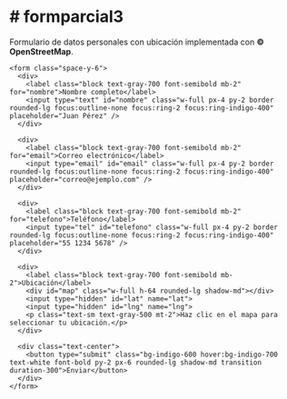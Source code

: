 <!DOCTYPE html>
<html lang="es">
<head>
  <meta charset="UTF-8" />
  <meta name="viewport" content="width=device-width, initial-scale=1.0" />
  <title>Formulario de Datos Personales</title>
  <script src="https://cdn.tailwindcss.com"></script>
  <link
    rel="stylesheet"
    href="https://unpkg.com/leaflet@1.9.4/dist/leaflet.css"
    integrity="sha256-1A4w1kPbbhtD3QXt2Qs8j5Hwoy6yEebnzvjBtquxkGk="
    crossorigin=""
  />
  <script
    src="https://unpkg.com/leaflet@1.9.4/dist/leaflet.js"
    integrity="sha256-9b6Nk5M0UZGExE8G9MvFw+diF3Yg6bG3axrYf0fu3Xk="
    crossorigin=""
  ></script>
</head>
<body class="bg-gray-100 font-sans">

  <div class="max-w-3xl mx-auto mt-10 bg-white rounded-2xl shadow-xl p-8">
    <h1 class="text-3xl font-bold text-center text-indigo-700 mb-6"># formparcial3</h1>
    <p class="text-center text-gray-600 mb-8">Formulario de datos personales con ubicación implementada con <strong>© OpenStreetMap</strong>.</p>

    <form class="space-y-6">
      <div>
        <label class="block text-gray-700 font-semibold mb-2" for="nombre">Nombre completo</label>
        <input type="text" id="nombre" class="w-full px-4 py-2 border rounded-lg focus:outline-none focus:ring-2 focus:ring-indigo-400" placeholder="Juan Pérez" />
      </div>

      <div>
        <label class="block text-gray-700 font-semibold mb-2" for="email">Correo electrónico</label>
        <input type="email" id="email" class="w-full px-4 py-2 border rounded-lg focus:outline-none focus:ring-2 focus:ring-indigo-400" placeholder="correo@ejemplo.com" />
      </div>

      <div>
        <label class="block text-gray-700 font-semibold mb-2" for="telefono">Teléfono</label>
        <input type="tel" id="telefono" class="w-full px-4 py-2 border rounded-lg focus:outline-none focus:ring-2 focus:ring-indigo-400" placeholder="55 1234 5678" />
      </div>

      <div>
        <label class="block text-gray-700 font-semibold mb-2">Ubicación</label>
        <div id="map" class="w-full h-64 rounded-lg shadow-md"></div>
        <input type="hidden" id="lat" name="lat">
        <input type="hidden" id="lng" name="lng">
        <p class="text-sm text-gray-500 mt-2">Haz clic en el mapa para seleccionar tu ubicación.</p>
      </div>

      <div class="text-center">
        <button type="submit" class="bg-indigo-600 hover:bg-indigo-700 text-white font-bold py-2 px-6 rounded-lg shadow-md transition duration-300">Enviar</button>
      </div>
    </form>
  </div>

  <script>
    // Inicializa el mapa
    const map = L.map('map').setView([19.4326, -99.1332], 12); // CDMX por defecto

    L.tileLayer('https://{s}.tile.openstreetmap.org/{z}/{x}/{y}.png', {
      attribution: '&copy; OpenStreetMap contributors'
    }).addTo(map);

    let marker;

    map.on('click', function (e) {
      const { lat, lng } = e.latlng;
      if (marker) {
        marker.setLatLng(e.latlng);
      } else {
        marker = L.marker(e.latlng).addTo(map);
      }
      document.getElementById('lat').value = lat;
      document.getElementById('lng').value = lng;
    });
  </script>

</body>
</html>
